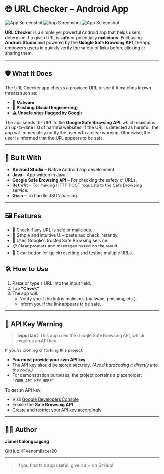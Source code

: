 # 🌐 URL Checker – Android App

![App Screenshot](ss1)
![App Screenshot](ss2)
![App Screenshot](ss3)

**URL Checker** is a simple yet powerful Android app that helps users determine if a given URL is **safe** or potentially **malicious**. Built using **Android Studio** and powered by the **Google Safe Browsing API**, the app empowers users to quickly verify the safety of links before clicking or sharing them.

---

## 🛡️ What It Does

The URL Checker app checks a provided URL to see if it matches known threats such as:

- 🧪 **Malware**
- 🎣 **Phishing (Social Engineering)**
- ⚠️ **Unsafe sites flagged by Google**

The app sends the URL to the **Google Safe Browsing API**, which maintains an up-to-date list of harmful websites. If the URL is detected as harmful, the app will immediately notify the user with a clear warning. Otherwise, the user is informed that the URL appears to be safe.

---

## 🧰 Built With

- **Android Studio** – Native Android app development.
- **Java** – App written in Java.
- **Google Safe Browsing API** – For checking the safety of URLs.
- **Retrofit** – For making HTTP POST requests to the Safe Browsing service.
- **Gson** – To handle JSON parsing.

---

## 🖼️ Features

- 🔎 Check if any URL is safe or malicious.
- 🧠 Simple and intuitive UI – paste and check instantly.
- 🔐 Uses Google's trusted Safe Browsing service.
- 📋 Clear prompts and messages based on the result.
- 🔄 Clear button for quick resetting and testing multiple URLs.


## 🛠️ How to Use

1. Paste or type a URL into the input field.
2. Tap **"Check"**.
3. The app will:
   - Notify you if the link is malicious (malware, phishing, etc.).
   - Inform you if the link appears to be safe.

---

## 🔐 API Key Warning

> **Important**: This app uses the Google Safe Browsing API, which requires an API key.

If you're cloning or forking this project:

- **You must provide your own API key.**
- The API key should be stored securely. *(Avoid hardcoding it directly into the code.)*
- For demonstration purposes, the project contains a placeholder:  
  `"YOUR_API_KEY_HERE"`

To get an API key:
- Visit [Google Developers Console](https://console.developers.google.com/)
- Enable the **Safe Browsing API**
- Create and restrict your API key accordingly

---

## 🙋‍♂️ Author

**Jianel Calongcagong**  

GitHub: [@VenomRacer20](https://github.com/VenomRacer20)

---



> If you find this app useful, give it a ⭐ on GitHub!
